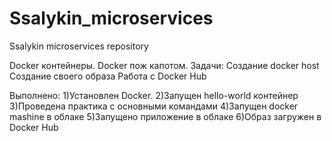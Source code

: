# Ssalykin_microservices
Ssalykin microservices repository

Docker контейнеры. Docker пож капотом.
Задачи:
Создание docker host
Создание своего образа
Работа с Docker Hub

Выполнено:
1)Установлен Docker.
2)Запущен hello-world контейнер
3)Проведена практика с основными командами
4)Запущен docker mashine в облаке
5)Запущено приложение в облаке
6)Образ загружен в Docker Hub
